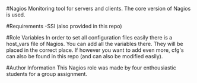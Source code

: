 #Nagios
Monitoring tool for servers and clients. The core version of Nagios is used.

#Requirements
-SSl (also provided in this repo)

#Role Variables
In order to set all configuration files easily there is a host_vars file of Nagios. You can add all the variables there. They will be placed in the correct place. If however you want to add even more, cfg's can also be found in this repo (and can also be modified easily).

#Author Information
This Nagios role was made by four enthousiastic students for a group assignment.

